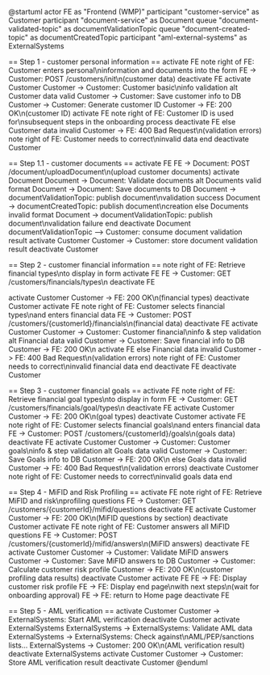 @startuml
actor FE as "Frontend (WMP)"
participant "customer-service" as Customer
participant "document-service" as Document
queue "document-validated-topic" as documentValidationTopic
queue "document-created-topic" as documentCreatedTopic
participant "aml-external-systems" as ExternalSystems


== Step 1 - customer personal information ==
activate FE
note right of FE: Customer enters personal\ninformation and documents into the form
FE -> Customer: POST /customers/init\n(customer data)
deactivate FE
activate Customer
Customer -> Customer: Customer basic\ninfo validation
alt Customer data valid
    Customer -> Customer: Save customer info to DB
    Customer -> Customer: Generate customer ID
    Customer -> FE: 200 OK\n(customer ID)
    activate FE
    note right of FE: Customer ID is used for\nsubsequent steps in the onboarding process
    deactivate FE
else Customer data invalid
    Customer -> FE: 400 Bad Request\n(validation errors)
    note right of FE: Customer needs to correct\ninvalid data
end
deactivate Customer


== Step 1.1 - customer documents ==
activate FE
FE -> Document: POST /document/uploadDocument\n(upload customer documents)
activate Document
Document -> Document: Validate documents
alt Documents valid format
Document -> Document: Save documents to DB
Document -> documentValidationTopic: publish document\nvalidation success
Document -> documentCreatedTopic: publish document\ncreation
else Documents invalid format
Document -> documentValidationTopic: publish document\nvalidation failure
end
deactivate Document
documentValidationTopic --> Customer: consume document validation result
activate Customer
Customer -> Customer: store document validation result
deactivate Customer

== Step 2 - customer financial information ==
note right of FE: Retrieve financial types\nto display in form
activate FE
FE -> Customer: GET /customers/financials/types\n
deactivate FE

activate Customer
Customer -> FE: 200 OK\n(financial types)
deactivate Customer
activate FE
note right of FE: Customer selects financial types\nand enters financial data
FE -> Customer: POST /customers/{customerId}/financials\n(financial data)
deactivate FE
activate Customer
Customer -> Customer: Customer financial\ninfo & step validation
alt Financial data valid
    Customer -> Customer: Save financial info to DB
    Customer -> FE: 200 OK\n
    activate FE
else Financial data invalid
    Customer -> FE: 400 Bad Request\n(validation errors)
    note right of FE: Customer needs to correct\ninvalid financial data
end
deactivate FE
deactivate Customer

== Step 3 - customer financial goals ==
activate FE
note right of FE: Retrieve financial goal types\nto display in form
FE -> Customer: GET /customers/financials/goal/types\n
deactivate FE
activate Customer
Customer -> FE: 200 OK\n(goal types)
deactivate Customer
activate FE
note right of FE: Customer selects financial goals\nand enters financial data
FE -> Customer: POST /customers/{customerId}/goals\n(goals data)
deactivate FE
activate Customer
Customer -> Customer: Customer goals\ninfo & step validation
alt Goals data valid
Customer -> Customer: Save Goals info to DB
Customer -> FE: 200 OK\n
else Goals data invalid
Customer -> FE: 400 Bad Request\n(validation errors)
deactivate Customer
note right of FE: Customer needs to correct\ninvalid goals data
end


== Step 4 - MiFID and Risk Profiling ==
activate FE
note right of FE: Retrieve MiFID and risk\nprofiling questions
FE -> Customer: GET /customers/{customerId}/mifid/questions
deactivate FE
activate Customer
Customer -> FE: 200 OK\n(MiFID questions by section)
deactivate Customer
activate FE
note right of FE: Customer answers all MiFID questions
FE -> Customer: POST /customers/{customerId}/mifid/answers\n(MiFID answers)
deactivate FE
activate Customer
Customer -> Customer: Validate MiFID answers
Customer -> Customer: Save MiFID answers to DB
Customer -> Customer: Calculate customer risk profile
Customer -> FE: 200 OK\n(customer profiling data results)
deactivate Customer
activate FE
FE -> FE: Display customer risk profile
FE -> FE: Display end page\nwith next steps\n(wait for onboarding approval)
FE -> FE: return to Home page
deactivate FE



== Step 5 - AML verification ==
activate Customer
Customer -> ExternalSystems: Start AML verification
deactivate Customer
activate ExternalSystems
ExternalSystems -> ExternalSystems: Validate AML data
ExternalSystems -> ExternalSystems: Check against\nAML/PEP/sanctions lists...
ExternalSystems -> Customer: 200 OK\n(AML verification result)
deactivate ExternalSystems
activate Customer
Customer -> Customer: Store AML verification result
deactivate Customer
@enduml